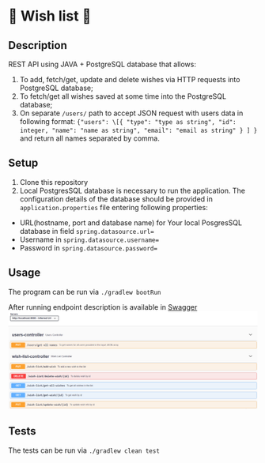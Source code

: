# 🥰 Wish list 🥰

## Description

REST API using JAVA + PostgreSQL database that allows:

1. To add, fetch/get, update and delete wishes via HTTP requests into PostgreSQL database;
2. To fetch/get all wishes saved at some time into the PostgreSQL database;
3. On separate `/users/` path to accept JSON request with users data in following format:
   `{"users": \[{ "type": "type as string", "id": integer, "name": "name as string", "email": "email as string" } ] }`
   and return all names separated by comma.

## Setup

1. Clone this repository
2. Local PostgresSQL database is necessary to run the application. The configuration details of the database should be
   provided in `application.properties` file entering following properties:

- URL(hostname, port and database name) for Your local PosgresSQL database in field `spring.datasource.url=`
- Username in `spring.datasource.username=`
- Password in `spring.datasource.password=`

## Usage

The program can be run via   `./gradlew bootRun`

After running endpoint description is available in [Swagger](http://localhost:8080/swagger-ui/index.html)
![Swagger](Swagger.png)

## Tests

The tests can be run via  `./gradlew clean test`